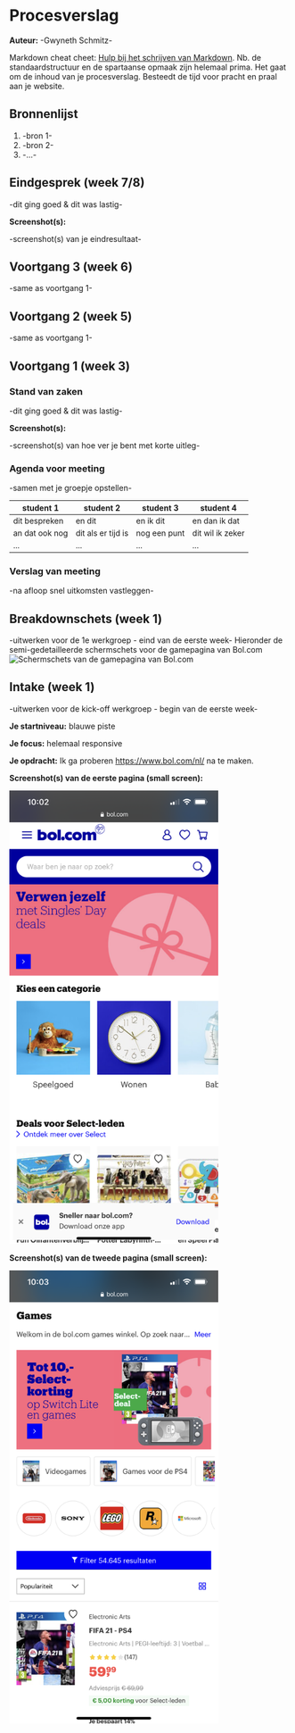# Procesverslag
**Auteur:** -Gwyneth Schmitz-

Markdown cheat cheet: [Hulp bij het schrijven van Markdown](https://github.com/adam-p/markdown-here/wiki/Markdown-Cheatsheet). Nb. de standaardstructuur en de spartaanse opmaak zijn helemaal prima. Het gaat om de inhoud van je procesverslag. Besteedt de tijd voor pracht en praal aan je website.



## Bronnenlijst
1. -bron 1-
2. -bron 2-
3. -...-



## Eindgesprek (week 7/8)

-dit ging goed & dit was lastig-

**Screenshot(s):**

-screenshot(s) van je eindresultaat-



## Voortgang 3 (week 6)

-same as voortgang 1-



## Voortgang 2 (week 5)

-same as voortgang 1-



## Voortgang 1 (week 3)

### Stand van zaken

-dit ging goed & dit was lastig-

**Screenshot(s):**

-screenshot(s) van hoe ver je bent met korte uitleg-

### Agenda voor meeting

-samen met je groepje opstellen-

| student 1      | student 2          | student 3    | student 4        |
| ---            | ---                | ---          | ---              |
| dit bespreken  | en dit             | en ik dit    | en dan ik dat    |
| an dat ook nog | dit als er tijd is | nog een punt | dit wil ik zeker |
| ...            | ...                | ...          | ...              |

### Verslag van meeting

-na afloop snel uitkomsten vastleggen-



## Breakdownschets (week 1)

-uitwerken voor de 1e werkgroep - eind van de eerste week-
Hieronder de semi-gedetailleerde schermschets voor de gamepagina van Bol.com
<img src="images/schermschets.png" width="375" alt="Schermschets van de gamepagina van Bol.com" />



## Intake (week 1)
-uitwerken voor de kick-off werkgroep - begin van de eerste week-

**Je startniveau:** blauwe piste

**Je focus:** helemaal responsive

**Je opdracht:** Ik ga proberen https://www.bol.com/nl/ na te maken.

**Screenshot(s) van de eerste pagina (small screen):**

<img src="images/bol.PNG" width="375" alt="Homepagina van Bol.com">

**Screenshot(s) van de tweede pagina (small screen):**

<img src="images/bolgames.PNG" width="375" alt="Game categorie binnen bol.com" />
